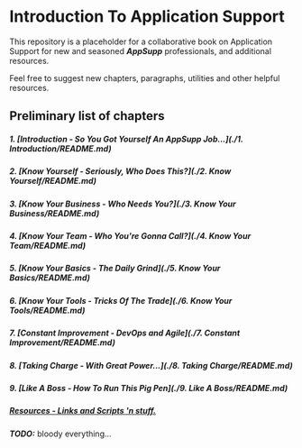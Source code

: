 Introduction To Application Support
===================================

This repository is a placeholder for a collaborative book on Application Support for new and seasoned ***AppSupp*** professionals, and additional resources.

Feel free to suggest new chapters, paragraphs, utilities and other helpful resources.

Preliminary list of chapters
----------------------------

##### 1. [Introduction - So You Got Yourself An AppSupp Job...](./1. Introduction/README.md)

##### 2. [Know Yourself - Seriously, Who Does This?](./2. Know Yourself/README.md)

##### 3. [Know Your Business - Who Needs You?](./3. Know Your Business/README.md)

##### 4. [Know Your Team - Who You're Gonna Call?](./4. Know Your Team/README.md)

##### 5. [Know Your Basics - The Daily Grind](./5. Know Your Basics/README.md)

##### 6. [Know Your Tools - Tricks Of The Trade](./6. Know Your Tools/README.md)

##### 7. [Constant Improvement - DevOps and Agile](./7. Constant Improvement/README.md)

##### 8. [Taking Charge - With Great Power...](./8. Taking Charge/README.md)

##### 9. [Like A Boss - How To Run This Pig Pen](./9. Like A Boss/README.md)

##### [Resources - Links and Scripts 'n stuff.](./Resources/README.md)

***TODO:*** bloody everything...

